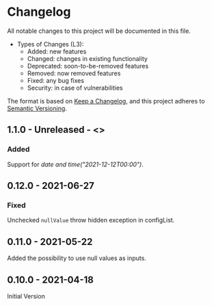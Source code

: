 # Changelog

All notable changes to this project will be documented in this file.
* Types of Changes (L3):
  * Added: new features
  * Changed: changes in existing functionality
  * Deprecated: soon-to-be-removed features
  * Removed: now removed features
  * Fixed: any bug fixes
  * Security: in case of vulnerabilities


The format is based on [Keep a Changelog](https://keepachangelog.com/en/1.0.0/),
and this project adheres to [Semantic Versioning](https://semver.org/spec/v2.0.0.html).

[](#1-1-0)
## 1.1.0 - Unreleased - <<set release date>>
### Added
Support for _date and time("2021-12-12T00:00")_.

[](#0-12-0)
## 0.12.0 - 2021-06-27
### Fixed
Unchecked `nullValue` throw hidden exception in configList.

[](#0-11-0)
## 0.11.0 - 2021-05-22
Added the possibility to use null values as inputs.
[](#0-10-0)
## 0.10.0 - 2021-04-18
Initial Version

